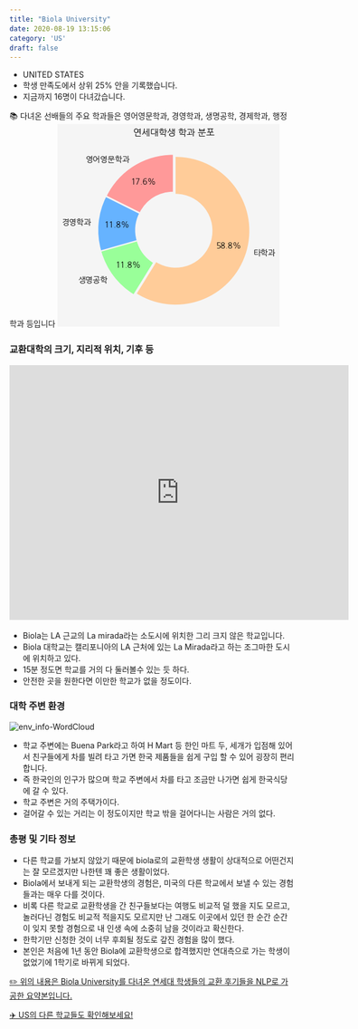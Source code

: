 ```yaml
---
title: "Biola University"
date: 2020-08-19 13:15:06
category: 'US'
draft: false
---
```



* UNITED STATES
* 학생 만족도에서 상위 25% 안을 기록했습니다.
* 지금까지 16명이 다녀갔습니다. 

📚 다녀온 선배들의 주요 학과들은 영어영문학과, 경영학과, 생명공학, 경제학과, 행정학과 등입니다
![department-info](../plots/US000014.png)
### 교환대학의 크기, 지리적 위치, 기후 등
<iframe
width="600"
height="450"
frameborder="0" style="border:0"
src="https://www.google.com/maps/embed/v1/place?key=AIzaSyC9e1AME-pVmWC4hBpFdu5S4dKzyepa3HQ&q=Biola+University&center=33.9054476,-118.0151797&zoom=14" allowfullscreen>
</iframe>

* Biola는 LA 근교의 La mirada라는 소도시에 위치한 그리 크지 않은 학교입니다.
* Biola 대학교는 캘리포니아의 LA 근처에 있는 La Mirada라고 하는 조그마한 도시에 위치하고 있다.
* 15분 정도면 학교를 거의 다 둘러볼수 있는 듯 하다.
* 안전한 곳을 원한다면 이만한 학교가 없을 정도이다.


### 대학 주변 환경

![env_info-WordCloud](../univ_wordclouds_okt/env_info/US000014_env_info_okt.png)

* 학교 주변에는 Buena Park라고 하여 H Mart 등 한인 마트 두, 세개가 입점해 있어서 친구들에게 차를 빌려 타고 가면 한국 제품들을 쉽게 구입 할 수 있어 굉장히 편리합니다.
* 즉 한국인의 인구가 많으며 학교 주변에서 차를 타고 조금만 나가면 쉽게 한국식당에 갈 수 있다.
* 학교 주변은 거의 주택가이다.
* 걸어갈 수 있는 거리는 이 정도이지만 학교 밖을 걸어다니는 사람은 거의 없다.


### 총평 및 기타 정보 

* 다른 학교를 가보지 않았기 때문에 biola로의 교환학생 생활이 상대적으로 어떤건지는 잘 모르겠지만 나한텐 꽤 좋은 생활이었다.
* Biola에서 보내게 되는 교환학생의 경험은, 미국의 다른 학교에서 보낼 수 있는 경험들과는 매우 다를 것이다.
* 비록 다른 학교로 교환학생을 간 친구들보다는 여행도 비교적 덜 했을 지도 모르고, 놀러다닌 경험도 비교적 적을지도 모르지만 난 그래도 이곳에서 있던 한 순간 순간이 잊지 못할 경험으로 내 인생 속에 소중히 남을 것이라고 확신한다.
* 한학기만 신청한 것이 너무 후회될 정도로 갚진 경험을 많이 했다.
* 본인은 처음에 1년 동안 Biola에 교환학생으로 합격했지만 연대측으로 가는 학생이 없었기에 1학기로 바뀌게 되었다.


[✏️ 위의 내용은 Biola University를 다녀온 연세대 학생들의 교환 후기들을 NLP로 가공한 요약본입니다.](http://oia.yonsei.ac.kr/partner/expReport.asp?ucode=US000014&bgbn=A)

[✈️ US의 다른 학교들도 확인해보세요!](https://yonsei-exchange.netlify.app/?category=US)
